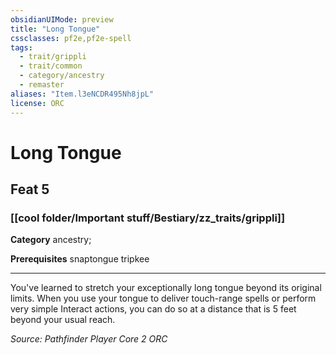 ```yaml
---
obsidianUIMode: preview
title: "Long Tongue"
cssclasses: pf2e,pf2e-spell
tags:
  - trait/grippli
  - trait/common
  - category/ancestry
  - remaster
aliases: "Item.l3eNCDR495Nh8jpL"
license: ORC
---
```

# Long Tongue
## Feat 5
### [[cool folder/Important stuff/Bestiary/zz_traits/grippli]]

**Category** ancestry; 



**Prerequisites** snaptongue tripkee
* * *
You've learned to stretch your exceptionally long tongue beyond its original limits. When you use your tongue to deliver touch-range spells or perform very simple Interact actions, you can do so at a distance that is 5 feet beyond your usual reach.

*Source: Pathfinder Player Core 2*
*ORC*